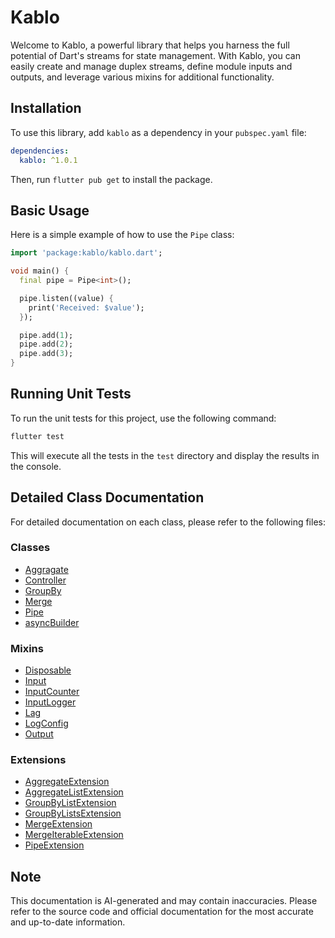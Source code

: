 # Kablo

Welcome to Kablo, a powerful library that helps you harness the full potential of Dart's streams for state management. With Kablo, you can easily create and manage duplex streams, define module inputs and outputs, and leverage various mixins for additional functionality.

## Installation

To use this library, add `kablo` as a dependency in your `pubspec.yaml` file:

```yaml
dependencies:
  kablo: ^1.0.1
```

Then, run `flutter pub get` to install the package.

## Basic Usage

Here is a simple example of how to use the `Pipe` class:

```dart
import 'package:kablo/kablo.dart';

void main() {
  final pipe = Pipe<int>();

  pipe.listen((value) {
    print('Received: $value');
  });

  pipe.add(1);
  pipe.add(2);
  pipe.add(3);
}
```

## Running Unit Tests

To run the unit tests for this project, use the following command:

```sh
flutter test
```

This will execute all the tests in the `test` directory and display the results in the console.

## Detailed Class Documentation

For detailed documentation on each class, please refer to the following files:

### Classes
- [Aggragate](docs/classes/Aggragate.md)
- [Controller](docs/classes/Controller.md)
- [GroupBy](docs/classes/GroupBy.md)
- [Merge](docs/classes/Merge.md)
- [Pipe](docs/classes/Pipe.md)
- [asyncBuilder](docs/functions/asyncBuilder.md)

### Mixins
- [Disposable](docs/mixins/Disposable.md)
- [Input](docs/mixins/Input.md)
- [InputCounter](docs/mixins/InputCounter.md)
- [InputLogger](docs/mixins/InputLogger.md)
- [Lag](docs/mixins/Lag.md)
- [LogConfig](docs/mixins/LogConfig.md)
- [Output](docs/mixins/Output.md)

### Extensions
- [AggregateExtension](docs/extensions/AggregateExtension.md)
- [AggregateListExtension](docs/extensions/AggregateListExtension.md)
- [GroupByListExtension](docs/extensions/GroupByListExtension.md)
- [GroupByListsExtension](docs/extensions/GroupByListsExtension.md)
- [MergeExtension](docs/extensions/MergeExtension.md)
- [MergeIterableExtension](docs/extensions/MergeIterableExtension.md)
- [PipeExtension](docs/extensions/PipeExtension.md)

## Note

This documentation is AI-generated and may contain inaccuracies. Please refer to the source code and official documentation for the most accurate and up-to-date information.
